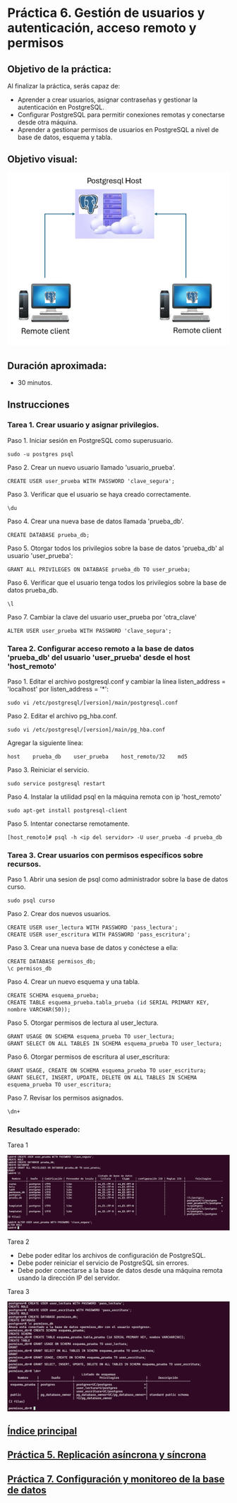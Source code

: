 # Práctica 6. Gestión de usuarios y autenticación, acceso remoto y permisos

## Objetivo de la práctica:

Al finalizar la práctica, serás capaz de:

- Aprender a crear usuarios, asignar contraseñas y gestionar la autenticación en PostgreSQL. <br>
- Configurar PostgreSQL para permitir conexiones remotas y conectarse desde otra máquina.<br>
- Aprender a gestionar permisos de usuarios en PostgreSQL a nivel de base de datos, esquema y tabla.<br>

## Objetivo visual:

![diagrama1](../images/lab6/img1.png)

## Duración aproximada:

- 30 minutos.

## Instrucciones 

### Tarea 1. Crear usuario y asignar privilegios.

Paso 1. Iniciar sesión en PostgreSQL como superusuario.

```shell
sudo -u postgres psql
```

Paso 2. Crear un nuevo usuario llamado 'usuario_prueba'.

```shell
CREATE USER user_prueba WITH PASSWORD 'clave_segura';
```

Paso 3. Verificar que el usuario se haya creado correctamente.
```shell
\du
```
Paso 4. Crear una nueva base de datos llamada 'prueba_db'.
```shell
CREATE DATABASE prueba_db;
```
Paso 5. Otorgar todos los privilegios sobre la base de datos 'prueba_db' al usuario 'user_prueba':
```shell
GRANT ALL PRIVILEGES ON DATABASE prueba_db TO user_prueba;
```
Paso 6. Verificar que el usuario tenga todos los privilegios sobre la base de datos prueba_db.
```shell
\l
```
Paso 7. Cambiar la clave del usuario user_prueba por 'otra_clave'
```shell
ALTER USER user_prueba WITH PASSWORD 'clave_segura';
```


### Tarea 2. Configurar acceso remoto a la base de datos 'prueba_db' del usuario 'user_prueba' desde el host 'host_remoto'

Paso 1. Editar el archivo postgresql.conf y cambiar la línea listen_address = 'localhost' por listen_address = '*':

```shell
sudo vi /etc/postgresql/[version]/main/postgresql.conf
```

Paso 2. Editar el archivo pg_hba.conf.

```shell
sudo vi /etc/postgresql/[version]/main/pg_hba.conf
```

Agregar la siguiente línea: 

```shell
host    prueba_db    user_prueba    host_remoto/32    md5
```

Paso 3. Reiniciar el servicio.

```shell
sudo service postgresql restart
```

Paso 4. Instalar la utilidad psql en la máquina remota con ip 'host_remoto'

```shell
sudo apt-get install postgresql-client
```

Paso 5. Intentar conectarse remotamente.

```shell
[host_remoto]# psql -h <ip del servidor> -U user_prueba -d prueba_db
```

### Tarea 3. Crear usuarios con permisos específicos sobre recursos.

Paso 1. Abrir una sesion de psql como administrador sobre la base de datos curso.

```shell
sudo psql curso
```

Paso 2. Crear dos nuevos usuarios.

```shell
CREATE USER user_lectura WITH PASSWORD 'pass_lectura';
CREATE USER user_escritura WITH PASSWORD 'pass_escritura';
```

Paso 3. Crear una nueva base de datos y conéctese a ella:

```shell
CREATE DATABASE permisos_db;
\c permisos_db
```

Paso 4. Crear un nuevo esquema y una tabla.

```shell
CREATE SCHEMA esquema_prueba;
CREATE TABLE esquema_prueba.tabla_prueba (id SERIAL PRIMARY KEY, nombre VARCHAR(50));
```

Paso 5. Otorgar permisos de lectura al user_lectura.

```shell
GRANT USAGE ON SCHEMA esquema_prueba TO user_lectura;
GRANT SELECT ON ALL TABLES IN SCHEMA esquema_prueba TO user_lectura;
```

Paso 6. Otorgar permisos de escritura al user_escritura:

```shell
GRANT USAGE, CREATE ON SCHEMA esquema_prueba TO user_escritura;
GRANT SELECT, INSERT, UPDATE, DELETE ON ALL TABLES IN SCHEMA esquema_prueba TO user_escritura;
```

Paso 7. Revisar los permisos asignados.

```shell
\dn+
```

### Resultado esperado:

Tarea 1

![imagen resultado](../images/lab6/img3.png)

Tarea 2

- Debe poder editar los archivos de configuración de PostgreSQL. <br>
- Debe poder reiniciar el servicio de PostgreSQL sin errores.<br>
- Debe poder conectarse a la base de datos desde una máquina remota usando la dirección IP del servidor.<br>

Tarea 3

![imagen resultado](../images/lab6/img2.png)

## [Índice principal](../README.md)

## [Práctica 5. Replicación asíncrona y síncrona](Capítulo5/README.md)

## [Práctica 7. Configuración y monitoreo de la base de datos](./Capítulo7/README.md)
